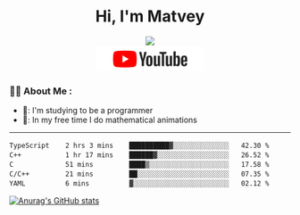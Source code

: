 <h1 align="center">Hi, I'm Matvey</h1>

<div id="header" align="center">
  <img src="https://media.giphy.com/media/M9gbBd9nbDrOTu1Mqx/giphy.gif" width="100"/>
</div>

<div align="center" id="badges">
  <a href="https://www.youtube.com/@matveymerzlikin">
    <img src="/assets/youtube.png" width="192px" alt="Youtube Badge"/>
  </a>
</div>

### :man_technologist: About Me :

- 📘: I'm studying to be a programmer
- 🌳: In my free time I do mathematical animations
---
<!--START_SECTION:waka-->

```txt
TypeScript    2 hrs 3 mins    ██████████▓░░░░░░░░░░░░░░   42.30 %
C++           1 hr 17 mins    ██████▓░░░░░░░░░░░░░░░░░░   26.52 %
C             51 mins         ████▒░░░░░░░░░░░░░░░░░░░░   17.58 %
C/C++         21 mins         ██░░░░░░░░░░░░░░░░░░░░░░░   07.35 %
YAML          6 mins          ▓░░░░░░░░░░░░░░░░░░░░░░░░   02.12 %
```

<!--END_SECTION:waka-->

[![Anurag's GitHub stats](https://github-readme-stats.vercel.app/api?username=Merzlikin-Matvey&theme=vision-friendly-dark)](https://github.com/anuraghazra/github-readme-stats)


